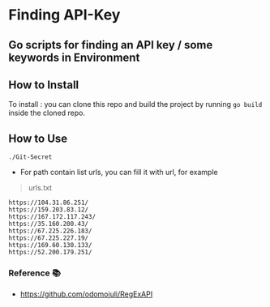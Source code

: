 # Finding API-Key
## Go scripts for finding an API key / some keywords in Environment
## How to Install

To install :
you can clone this repo and build the project by running
`go build` inside the cloned repo.

## How to Use

```
./Git-Secret
```

* For path contain list urls, you can fill it with url, for example
> urls.txt
```
https://104.31.86.251/
https://159.203.83.12/
https://167.172.117.243/
https://35.160.200.43/
https://67.225.226.183/
https://67.225.227.19/
https://169.60.130.133/
https://52.200.179.251/
```

### Reference 📚

- https://github.com/odomojuli/RegExAPI
